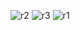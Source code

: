 ![r2](https://github.com/user-attachments/assets/5e47de75-8a91-4055-9de3-1035212c8b21)
![r3](https://github.com/user-attachments/assets/16f3ac34-9741-4654-99a0-a0ef1bacb877)
![r1](https://github.com/user-attachments/assets/5fcf2e0b-8fb6-44c5-b036-d8ad2851294c)
